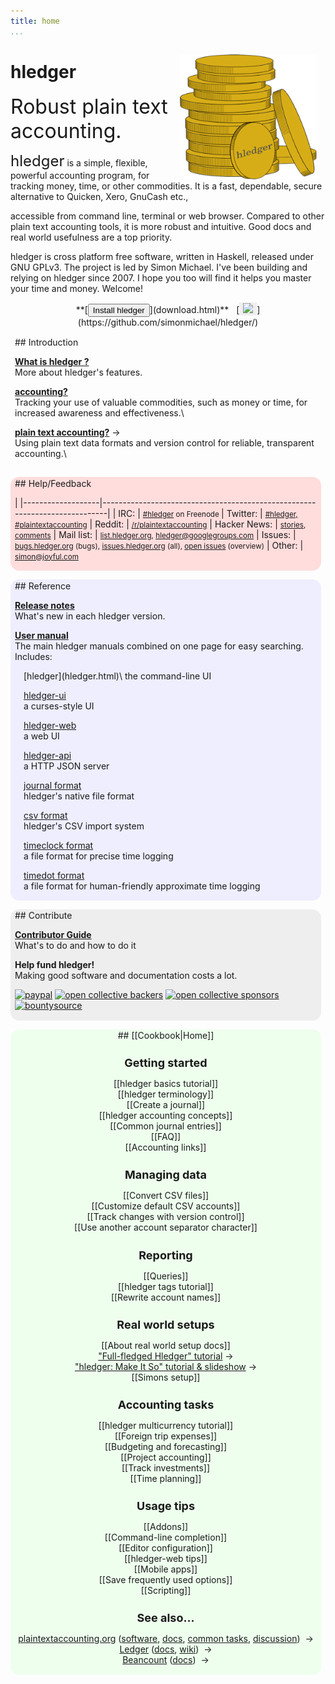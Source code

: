 ```yaml
---
title: home
...
```


<style>
 .highslide img {max-width:200px; float:right; margin:0 0 1em 1em;}
 .highslide-caption {color:white; background-color:black;}
 a {white-space:nowrap;}
</style>

<!-- INTRO -->

<img src="images/coins2-248.png" width="" height="200" style="float:right; margin:1em 1em 0 1em;" />
<h1 style="/*font-size:4em;*/ ">hledger</h1>
<span style="font-size:xx-large;">
Robust plain text accounting.
<!-- Friendly, robust plain text accounting. -->
<!-- Robust, powerful, plain text accounting. -->
<!-- Robust, precise, plain text accounting. -->
<!-- Plain text accounting for everyone. -->
<!-- Making accounting fun for techies. -->
</span>

<span style="font-size:x-large;">hledger</span> 
is a simple, flexible, powerful accounting program, for tracking money, time, or other commodities. 
It is a fast, dependable, secure alternative to Quicken, Xero, GnuCash etc.,
<!-- with simple yet powerful functionality, -->
accessible from command line, terminal or web browser.
Compared to other plain text accounting tools, it is more robust and intuitive.
Good docs and real world usefulness are a top priority.

hledger is cross platform free software, written in Haskell, released under GNU GPLv3.
The project is led by Simon Michael.
I've been building and relying on hledger since 2007.
I hope you too will find it helps you master your time and money.
Welcome!

<!-- DOCS -->

<style>
h2 { font-size:x-large; margin-top:.5em; }
h3 { font-size:large; margin-bottom:.2em; }
tr { border-top:thin solid #bbb; border-bottom:thin solid #bbb; vertical-align:top; }
td:nth-child(1) { padding-right:1em; white-space:nowrap; }
.col-sm-3, .col-sm-4 {
  padding:0;
}
.contentbox {
  margin:1em .5em .5em 0;
  padding:.1em .5em;
  border-radius:1em;
}
#introduction {
/*  background-color:#ffb; */
}
#help {
  background-color:#fdd;
}
#reference {
  background-color:#eef;
  text-align:left;
}
#reference .subcontent {
  margin-left:1em;
}
#dev {
  background-color:#eee;
  text-align:left;
}
#dev .subcontent {
  margin-left:1em;
}
#wiki {
  background-color:#efe;
  text-align:center;
}
#wiki .subcontent {
}
</style>

<div class="row" style="text-align:center; ">
**[<button type="button" class="btn btn-default btn-success" title="All the ways to install hledger. Get it now!">Install hledger</button>](download.html)**
&nbsp;
[<button type="button" class="btn btn-default" style="border:none; min-width:102;" title="hledger on Github. Star us!"><img src="https://img.shields.io/github/stars/simonmichael/hledger.svg?style=for-the-badge&logo=GitHub&label=Github&color=lightgrey"></button>](https://github.com/simonmichael/hledger/)
<!-- &nbsp; -->
<!-- [![...](https://api.travis-ci.org/simonmichael/hledger.svg?branch=master)](https://travis-ci.org/simonmichael/hledger/builds){title="Travis"} -->
<!-- &nbsp; -->
<!-- [![...](https://ci.appveyor.com/api/projects/status/5vejw0w5n5igdr42?svg=true)](https://ci.appveyor.com/project/simonmichael/hledger/history){title="Appveyor"} -->
</div>

<div class="container">
<div class="row">
<div class="col-sm-3">

<div id=introduction class=contentbox>
## Introduction

**[What is hledger ?](intro.html)**\
More about hledger's features.

**[accounting?](Accounting-links.html)**\
Tracking your use of valuable commodities, such as money or time, for increased awareness and effectiveness.\

**[plain text accounting?](http://plaintextaccounting.org)**&nbsp;&rarr;\
Using plain text data formats and version control for reliable, transparent accounting.\

</div>

<div id=help class=contentbox>
## Help/Feedback

|
|-------------------|----------------------------------------------------------------------------|
| IRC:              | <small>[#hledger](http://irc.hledger.org) on Freenode <!-- [chat log](http://ircbrowse.net/browse/hledger); --> <!-- see also [#ledger](http://webchat.freenode.net?channels=ledger&randomnick=1) --> <!-- *Quick help and background chat.* --> <!-- *If you don't get an answer promptly, you can type `sm` to alert me, or leave the window open and check back later.* --></small>
| Twitter:          | <small>[#hledger,<br>#plaintextaccounting](#twitter)</small>
| Reddit:           | <small>[/r/plaintextaccounting](https://www.reddit.com/r/plaintextaccounting/)</small>
| Hacker News:      | <small>[stories](https://hn.algolia.com/?query=hledger&sort=byDate&prefix&page=0&dateRange=all&type=story), [comments](https://hn.algolia.com/?query=hledger&sort=byDate&prefix=false&page=0&dateRange=all&type=comment)</small>
| Mail list:        | <small>[list.hledger.org](http://list.hledger.org), [hledger@googlegroups.com](mailto:hledger@googlegroups.com)</small>
| Issues:           | <small>[bugs.hledger.org](http://bugs.hledger.org)&nbsp;(bugs), [issues.hledger.org](http://issues.hledger.org)&nbsp;(all), [open issues](CONTRIBUTING.html#open-issues)&nbsp;(overview)</small>
| Other:            | <small>[simon@joyful.com](mailto:simon@joyful.com)</small>
</div> <!-- column -->

</div>
<div class="col-sm-3">

<div id=reference class=contentbox>
## Reference

**[Release notes](release-notes.html)**\
What's new in each hledger version.

**[User manual](manual.html)**\
The main hledger manuals combined on one page for easy searching.
Includes:

<div class=subcontent>
[hledger](hledger.html)\
the command-line UI

[hledger-ui](hledger-ui.html)\
a curses-style UI

[hledger-web](hledger-web.html)\
a web UI

[hledger-api](hledger-api.html)\
a HTTP JSON server

[journal format](journal.html)\
hledger's native file format

[csv format](csv.html)\
hledger's CSV import system

[timeclock format](timeclock.html)\
a file format for precise time logging

[timedot format](timedot.html)\
a file format for human-friendly approximate time logging
</div>
</div>

<div id=dev class=contentbox>
## Contribute

**[Contributor Guide](CONTRIBUTING.html)**\
What's to do and how to do it

**Help fund hledger!**\
Making good software and documentation costs a lot.

<a href="https://www.paypal.com/cgi-bin/webscr?cmd=_s-xclick&amp;hosted_button_id=5J33NLXYXCYAY"><img width=62 height=31 border=0 src="https://www.paypal.com/en_US/i/btn/x-click-but04.gif" title="Give one time or recurringly with Paypal" alt="paypal"></a>
<a href="https://opencollective.com/hledger#support"><img border="0" src="https://opencollective.com/hledger/backers/badge.svg" title="Back us with a monthly donation at Open Collective" alt="open collective backers"></a>
<a href="https://opencollective.com/hledger#support"><img border="0" src="https://opencollective.com/hledger/sponsors/badge.svg" title="Sponsor us with a $100+ monthly donation at Open Collective and get your organization's logo on our README" alt="open collective sponsors"></a>
\
<a href="https://www.bountysource.com/trackers/536505-simonmichael-hledger"><img border=0 src="https://www.bountysource.com/badge/tracker?tracker_id=536505" title="Contribute or claim issue bounties via Bountysource" alt="bountysource"></a>
<!-- <a href="https://flattr.com/submit/auto?user_id=simonmichael&amp;url=http%3A%2F%2Fhledger.org" target="_blank"><img border="0" src="//api.flattr.com/button/flattr-badge-large.png" alt="" title="Give monthly with Flattr" alt="flattr"></a> -->

</div>


</div> <!-- column -->
<div class="col-sm-4">

<div id=wiki class=contentbox>
<div class=subcontent>
<!-- WIKICONTENT -->
## [[Cookbook|Home]]

### Getting started

[[hledger basics tutorial]]  
[[hledger terminology]]  
[[Create a journal]]  
[[hledger accounting concepts]]   
[[Common journal entries]]  
[[FAQ]]  
[[Accounting links]]  

### Managing data

[[Convert CSV files]]  
[[Customize default CSV accounts]]  
[[Track changes with version control]]  
[[Use another account separator character]]  

### Reporting

[[Queries]]  
[[hledger tags tutorial]]  
[[Rewrite account names]]  

### Real world setups

[[About real world setup docs]]  
["Full-fledged Hledger" tutorial](https://github.com/adept/full-fledged-hledger)&nbsp;&rarr;  
["hledger: Make It So" tutorial & slideshow](https://github.com/apauley/hledger-makeitso)&nbsp;&rarr;  
[[Simons setup]]  

### Accounting tasks

[[hledger multicurrency tutorial]]  
[[Foreign trip expenses]]  
[[Budgeting and forecasting]]  
[[Project accounting]]  
[[Track investments]]  
[[Time planning]]

### Usage tips

[[Addons]]  
[[Command-line completion]]  
[[Editor configuration]]  
[[hledger-web tips]]  
[[Mobile apps]]  
[[Save frequently used options]]  
[[Scripting]]  

### See also...

[plaintextaccounting.org](http://plaintextaccounting.org)
([software](http://plaintextaccounting.org/#software),
[docs](http://plaintextaccounting.org/#docs),
[common&nbsp;tasks](http://plaintextaccounting.org/#common-tasks),
[discussion](http://plaintextaccounting.org/#discussion))
&nbsp;&rarr;  
[Ledger](http://ledger-cli.org)
([docs](https://www.ledger-cli.org/docs.html),
[wiki](https://github.com/ledger/ledger/wiki))
&nbsp;&rarr;  
[Beancount](http://furius.ca/beancount)
([docs](http://furius.ca/beancount/doc/index))
&nbsp;&rarr;  
<!-- ENDWIKICONTENT -->
</div>
</div>

</div> <!-- column -->
</div> <!-- row -->
</div> <!-- container -->
